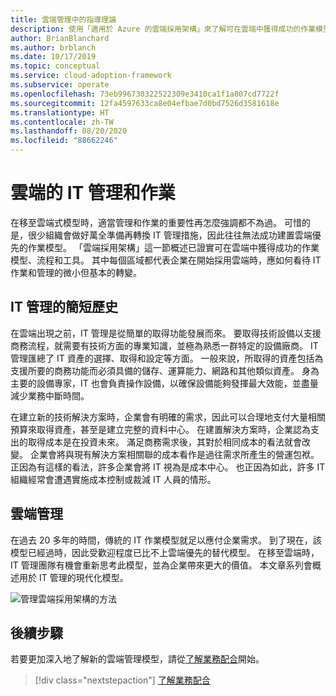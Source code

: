 ```yaml
---
title: 雲端管理中的指導理論
description: 使用「適用於 Azure 的雲端採用架構」來了解可在雲端中獲得成功的作業模型、流程和工具。
author: BrianBlanchard
ms.author: brblanch
ms.date: 10/17/2019
ms.topic: conceptual
ms.service: cloud-adoption-framework
ms.subservice: operate
ms.openlocfilehash: 73eb996730322522309e3410ca1f1a807cd7722f
ms.sourcegitcommit: 12fa4597633ca8e04efbae7d0bd7526d3581618e
ms.translationtype: HT
ms.contentlocale: zh-TW
ms.lasthandoff: 08/20/2020
ms.locfileid: "88662246"
---
```

# <a name="it-management-and-operations-in-the-cloud"></a>雲端的 IT 管理和作業

在移至雲端式模型時，適當管理和作業的重要性再怎麼強調都不為過。 可惜的是，很少組織會做好萬全準備再轉換 IT 管理措施，因此往往無法成功建置雲端優先的作業模型。 「雲端採用架構」這一節概述已證實可在雲端中獲得成功的作業模型、流程和工具。 其中每個區域都代表企業在開始採用雲端時，應如何看待 IT 作業和管理的微小但基本的轉變。

## <a name="brief-history-of-it-management"></a>IT 管理的簡短歷史

在雲端出現之前，IT 管理是從簡單的取得功能發展而來。 要取得技術設備以支援商務流程，就需要有技術方面的專業知識，並極為熟悉一群特定的設備廠商。 IT 管理匯總了 IT 資產的選擇、取得和設定等方面。 一般來說，所取得的資產包括為支援所要的商務功能而必須具備的儲存、運算能力、網路和其他類似資產。 身為主要的設備專家，IT 也會負責操作設備，以確保設備能夠發揮最大效能，並盡量減少業務中斷時間。

在建立新的技術解決方案時，企業會有明確的需求，因此可以合理地支付大量相關預算來取得資產，甚至是建立完整的資料中心。 在建置解決方案時，企業認為支出的取得成本是在投資未來。 滿足商務需求後，其對於相同成本的看法就會改變。 企業會將與現有解決方案相關聯的成本看作是過往需求所產生的營運包袱。 正因為有這樣的看法，許多企業會將 IT 視為是成本中心。 也正因為如此，許多 IT 組織經常會遭遇實施成本控制或裁減 IT 人員的情形。

## <a name="cloud-management"></a>雲端管理

在過去 20 多年的時間，傳統的 IT 作業模型就足以應付企業需求。 到了現在，該模型已經過時，因此受歡迎程度已比不上雲端優先的替代模型。 在移至雲端時，IT 管理團隊有機會重新思考此模型，並為企業帶來更大的價值。 本文章系列會概述用於 IT 管理的現代化模型。

<!-- cSpell:ignore caf -->

![管理雲端採用架構的方法](../../_images/manage/caf-manage.png)

## <a name="next-steps"></a>後續步驟

若要更加深入地了解新的雲端管理模型，請從[了解業務配合](./business-alignment.md)開始。

> [!div class="nextstepaction"]
> [了解業務配合](./business-alignment.md)
